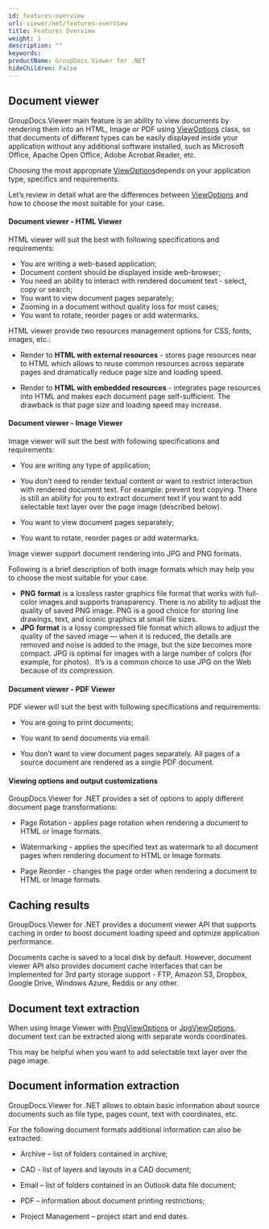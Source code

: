 ```yaml
---
id: features-overview
url: viewer/net/features-overview
title: Features Overview
weight: 1
description: ""
keywords: 
productName: GroupDocs.Viewer for .NET
hideChildren: False
---
```

  

## Document viewer

GroupDocs.Viewer main feature is an ability to view documents by rendering them into an HTML, Image or PDF using [ViewOptions](https://apireference.groupdocs.com/net/viewer/groupdocs.viewer.options/viewoptions) class, so that documents of different types can be easily displayed inside your application without any additional software installed, such as Microsoft Office, Apache Open Office, Adobe Acrobat Reader, etc.

Choosing the most appropriate [ViewOptions](https://apireference.groupdocs.com/net/viewer/groupdocs.viewer.options/viewoptions)depends on your application type, specifics and requirements.

Let’s review in detail what are the differences between [ViewOptions](https://apireference.groupdocs.com/net/viewer/groupdocs.viewer.options/viewoptions) and how to choose the most suitable for your case.  

#### Document viewer - HTML Viewer

HTML viewer will suit the best with following specifications and requirements:

*   You are writing a web-based application;
*   Document content should be displayed inside web-browser;
*   You need an ability to interact with rendered document text - select, copy or search;
*   You want to view document pages separately;
*   Zooming in a document without quality loss for most cases;
*   You want to rotate, reorder pages or add watermarks.

HTML viewer provide two resources management options for CSS, fonts, images, etc.:

*   Render to **HTML with external resources** - stores page resources near to HTML which allows to reuse common resources across separate pages and dramatically reduce page size and loading speed.
    
*   Render to **HTML with embedded resources** - integrates page resources into HTML and makes each document page self-sufficient. The drawback is that page size and loading speed may increase.
    

#### Document viewer - Image Viewer

Image viewer will suit the best with following specifications and requirements:

*   You are writing any type of application;
    
*   You don’t need to render textual content or want to restrict interaction with rendered document text. For example: prevent text copying. There is still an ability for you to extract document text if you want to add selectable text layer over the page image (described below). 
    
*   You want to view document pages separately;
    
*   You want to rotate, reorder pages or add watermarks.  
    

Image viewer support document rendering into JPG and PNG formats.

Following is a brief description of both image formats which may help you to choose the most suitable for your case.  

*   **PNG** **format** is a lossless raster graphics file format that works with full-color images and supports transparency. There is no ability to adjust the quality of saved PNG image. PNG is a good choice for storing line drawings, text, and iconic graphics at small file sizes.
*   **JPG** **format** is a lossy compressed file format which allows to adjust the quality of the saved image — when it is reduced, the details are removed and noise is added to the image, but the size becomes more compact. JPG is optimal for images with a large number of colors (for example, for photos).  It’s is a common choice to use JPG on the Web because of its compression.

#### Document viewer - PDF Viewer

PDF viewer will suit the best with following specifications and requirements:

*   You are going to print documents;
    
*   You want to send documents via email.
    
*   You don’t want to view document pages separately. All pages of a source document are rendered as a single PDF document.
    

#### Viewing options and output customizations

GroupDocs.Viewer for .NET provides a set of options to apply different document page transformations:

*   Page Rotation - applies page rotation when rendering a document to HTML or Image formats.
    
*   Watermarking - applies the specified text as watermark to all document pages when rendering document to HTML or Image formats.
    
*   Page Reorder - changes the page order when rendering a document to HTML or Image formats.
    
      
    

## Caching results

GroupDocs.Viewer for .NET provides a document viewer API that supports caching in order to boost document loading speed and optimize application performance.

Documents cache is saved to a local disk by default. However, document viewer API also provides document cache interfaces that can be implemented for 3rd party storage support - FTP, Amazon S3, Dropbox, Google Drive, Windows Azure, Reddis or any other.

  

## Document text extraction

When using Image Viewer with [PngViewOptions](https://apireference.groupdocs.com/net/viewer/groupdocs.viewer.options/pngviewoptions) or [JpgViewOptions](https://apireference.groupdocs.com/net/viewer/groupdocs.viewer.options/jpgviewoptions), document text can be extracted along with separate words coordinates.

This may be helpful when you want to add selectable text layer over the page image.

  

## Document information extraction

GroupDocs.Viewer for .NET allows to obtain basic information about source documents such as file type, pages count, text with coordinates, etc.

For the following document formats additional information can also be extracted:

*   Archive – list of folders contained in archive;
    
*   CAD - list of layers and layouts in a CAD document;
    
*   Email – list of folders contained in an Outlook data file document;
    
*   PDF – information about document printing restrictions;
    
*   Project Management – project start and end dates.
